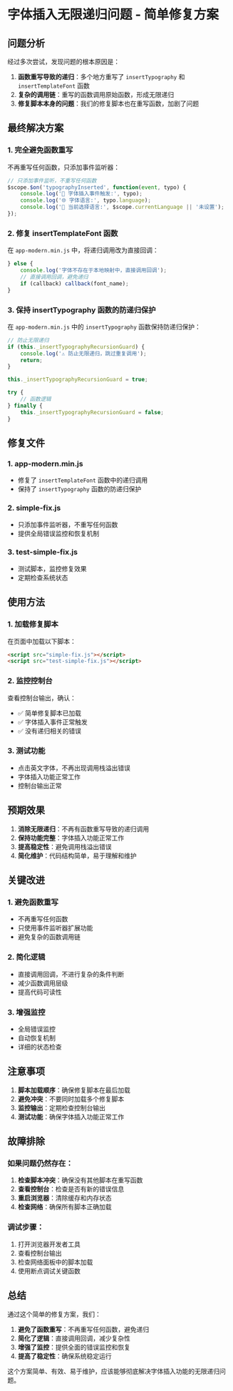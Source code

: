 # 字体插入无限递归问题 - 简单修复方案

## 问题分析

经过多次尝试，发现问题的根本原因是：

1. **函数重写导致的递归**：多个地方重写了 `insertTypography` 和 `insertTemplateFont` 函数
2. **复杂的调用链**：重写的函数调用原始函数，形成无限递归
3. **修复脚本本身的问题**：我们的修复脚本也在重写函数，加剧了问题

## 最终解决方案

### 1. 完全避免函数重写
不再重写任何函数，只添加事件监听器：

```javascript
// 只添加事件监听，不重写任何函数
$scope.$on('typographyInserted', function(event, typo) {
    console.log('📝 字体插入事件触发:', typo);
    console.log('🌐 字体语言:', typo.language);
    console.log('🎯 当前选择语言:', $scope.currentLanguage || '未设置');
});
```

### 2. 修复 insertTemplateFont 函数
在 `app-modern.min.js` 中，将递归调用改为直接回调：

```javascript
} else {
    console.log('字体不存在于本地映射中，直接调用回调');
    // 直接调用回调，避免递归
    if (callback) callback(font_name);
}
```

### 3. 保持 insertTypography 函数的防递归保护
在 `app-modern.min.js` 中的 `insertTypography` 函数保持防递归保护：

```javascript
// 防止无限递归
if (this._insertTypographyRecursionGuard) {
    console.log('⚠️ 防止无限递归，跳过重复调用');
    return;
}

this._insertTypographyRecursionGuard = true;

try {
    // 函数逻辑
} finally {
    this._insertTypographyRecursionGuard = false;
}
```

## 修复文件

### 1. app-modern.min.js
- 修复了 `insertTemplateFont` 函数中的递归调用
- 保持了 `insertTypography` 函数的防递归保护

### 2. simple-fix.js
- 只添加事件监听器，不重写任何函数
- 提供全局错误监控和恢复机制

### 3. test-simple-fix.js
- 测试脚本，监控修复效果
- 定期检查系统状态

## 使用方法

### 1. 加载修复脚本
在页面中加载以下脚本：

```html
<script src="simple-fix.js"></script>
<script src="test-simple-fix.js"></script>
```

### 2. 监控控制台
查看控制台输出，确认：
- ✅ 简单修复脚本已加载
- ✅ 字体插入事件正常触发
- ✅ 没有递归相关的错误

### 3. 测试功能
- 点击英文字体，不再出现调用栈溢出错误
- 字体插入功能正常工作
- 控制台输出正常

## 预期效果

1. **消除无限递归**：不再有函数重写导致的递归调用
2. **保持功能完整**：字体插入功能正常工作
3. **提高稳定性**：避免调用栈溢出错误
4. **简化维护**：代码结构简单，易于理解和维护

## 关键改进

### 1. 避免函数重写
- 不再重写任何函数
- 只使用事件监听器扩展功能
- 避免复杂的函数调用链

### 2. 简化逻辑
- 直接调用回调，不进行复杂的条件判断
- 减少函数调用层级
- 提高代码可读性

### 3. 增强监控
- 全局错误监控
- 自动恢复机制
- 详细的状态检查

## 注意事项

1. **脚本加载顺序**：确保修复脚本在最后加载
2. **避免冲突**：不要同时加载多个修复脚本
3. **监控输出**：定期检查控制台输出
4. **测试功能**：确保字体插入功能正常工作

## 故障排除

### 如果问题仍然存在：

1. **检查脚本冲突**：确保没有其他脚本在重写函数
2. **查看控制台**：检查是否有新的错误信息
3. **重启浏览器**：清除缓存和内存状态
4. **检查网络**：确保所有脚本正确加载

### 调试步骤：

1. 打开浏览器开发者工具
2. 查看控制台输出
3. 检查网络面板中的脚本加载
4. 使用断点调试关键函数

## 总结

通过这个简单的修复方案，我们：

1. **避免了函数重写**：不再重写任何函数，避免递归
2. **简化了逻辑**：直接调用回调，减少复杂性
3. **增强了监控**：提供全面的错误监控和恢复
4. **提高了稳定性**：确保系统稳定运行

这个方案简单、有效、易于维护，应该能够彻底解决字体插入功能的无限递归问题。
